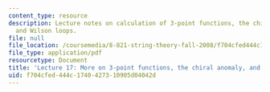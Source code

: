 ```yaml
---
content_type: resource
description: Lecture notes on calculation of 3-point functions, the chiral anomaly,
  and Wilson loops.
file: null
file_location: /coursemedia/8-821-string-theory-fall-2008/f704cfed444c1740427310905d04042d_lecture17.pdf
file_type: application/pdf
resourcetype: Document
title: 'Lecture 17: More on 3-point functions, the chiral anomaly, and Wilson loops'
uid: f704cfed-444c-1740-4273-10905d04042d
---
```

